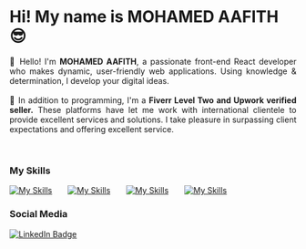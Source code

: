 Hi! My name is MOHAMED AAFITH 😎
========================================================================================================================================
<p align="justify">
👋 Hello! I'm <b>MOHAMED AAFITH</b>, a passionate front-end React developer who makes dynamic, user-friendly web applications. Using knowledge & determination, I develop your digital ideas. <br/>
<br/>
🚀 In addition to programming, I'm a <b> Fiverr Level Two and Upwork verified seller.</b> These platforms have let me work with international clientele to provide excellent services and solutions. I take pleasure in surpassing client expectations and offering excellent service.
</p>
<br/>

### My Skills

[![My Skills](https://skillicons.dev/icons?i=html,css,js)](https://skillicons.dev) &nbsp;&nbsp;&nbsp;&nbsp;&nbsp; [![My Skills](https://skillicons.dev/icons?i=react,bootstrap)](https://skillicons.dev) &nbsp;&nbsp;&nbsp;&nbsp;&nbsp; [![My Skills](https://skillicons.dev/icons?i=git,github)](https://skillicons.dev) &nbsp;&nbsp;&nbsp;&nbsp;&nbsp; [![My Skills](https://skillicons.dev/icons?i=figma,ai)](https://skillicons.dev)
<br/>

### Social Media

<div id="badges">
  <a href="https://www.linkedin.com/in/aafith/">
    <img src="https://img.shields.io/badge/LinkedIn-blue?style=for-the-badge&logo=linkedin&logoColor=white" alt="LinkedIn Badge"/>
  </a>
</div>
